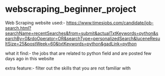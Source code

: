 # webscraping_beginner_project


Web Scraping
website used:- https://www.timesjobs.com/candidate/job-search.html?searchName=recentSearches&from=submit&actualTxtKeywords=python&searchBy=0&rdoOperator=OR&searchType=personalizedSearch&luceneResultSize=25&postWeek=60&txtKeywords=python&gadLink=python

what it find:- the jobs that are related to python field and are posted few days ago in this website

extra feature:- filter out the skills that you are not familiar with

